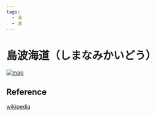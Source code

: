 ```yaml
---
tags:
  - 海
  - 波
---
```


# 島波海道（しまなみかいどう）

[![map](https://upload.wikimedia.org/wikipedia/commons/thumb/d/db/Road_bridges_in_Shimanami-Tobishima.png/500px-Road_bridges_in_Shimanami-Tobishima.png)](https://ja.wikipedia.org/wiki/西瀬戸自動車道)

## Reference

[wikipedia](https://ja.wikipedia.org/wiki/西瀬戸自動車道)

